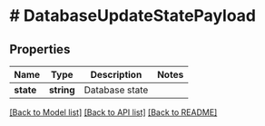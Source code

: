 # # DatabaseUpdateStatePayload

## Properties

Name | Type | Description | Notes
------------ | ------------- | ------------- | -------------
**state** | **string** | Database state |

[[Back to Model list]](../../README.md#models) [[Back to API list]](../../README.md#endpoints) [[Back to README]](../../README.md)
